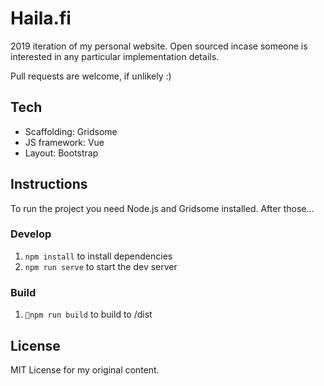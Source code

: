 # Haila.fi

2019 iteration of my personal website. Open sourced incase someone is interested in any particular implementation details.

Pull requests are welcome, if unlikely :)

## Tech

* Scaffolding: Gridsome
* JS framework: Vue
* Layout: Bootstrap

## Instructions

To run the project you need Node.js and Gridsome installed. After those...

### Develop

1. `npm install` to install dependencies
2. `npm run serve` to start the dev server

### Build

1. `npm run build` to build to /dist

## License

MIT License for my original content.